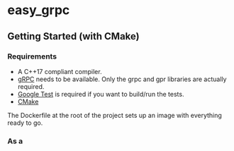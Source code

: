 # easy_grpc

## Getting Started (with CMake)

### Requirements

* A C++17 compliant compiler.
* [gRPC](https://github.com/grpc/grpc) needs to be available. Only the grpc and gpr libraries are actually required.
* [Google Test](https://github.com/google/googletest) is required if you want to build/run the tests.
* [CMake](https://cmake.org/)

The Dockerfile at the root of the project sets up an image with everything ready to go.

### As a 